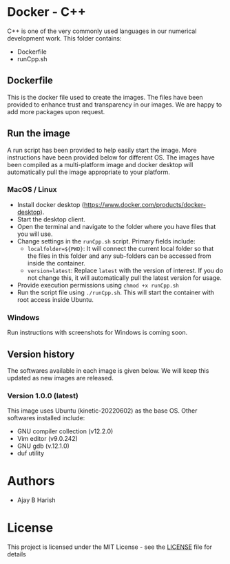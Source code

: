# Docker - C++
C++ is one of the very commonly used languages in our numerical development work. This folder contains:
- Dockerfile
- runCpp.sh

## Dockerfile
This is the docker file used to create the images. The files have been provided to enhance trust and transparency in our images. We are happy to add more packages upon request.

## Run the image
A run script has been provided to help easily start the image. More instructions have been provided below for different OS. The images have been compiled as a multi-platform image and docker desktop will automatically pull the image appropriate to your platform.

### MacOS / Linux
- Install docker desktop (https://www.docker.com/products/docker-desktop).
- Start the desktop client.
- Open the terminal and navigate to the folder where you have files that you will use.
- Change settings in the `runCpp.sh` script. Primary fields include:
  - `localfolder=${PWD}`: It will connect the current local folder so that the files in this folder and any sub-folders can be accessed from inside the container.
  - `version=latest`: Replace `latest` with the version of interest. If you do not change this, it will automatically pull the latest version for usage.
- Provide execution permissions using `chmod +x runCpp.sh`
- Run the script file using `./runCpp.sh`. This will start the container with root access inside Ubuntu.

### Windows 
Run instructions with screenshots for Windows is coming soon.

## Version history
The softwares available in each image is given below. We will keep this updated as new images are released.

### Version 1.0.0 (latest)

This image uses Ubuntu (kinetic-20220602) as the base OS. Other softwares installed include:
- GNU compiler collection (v12.2.0)
- Vim editor (v9.0.242)
- GNU gdb (v.12.1.0)
- duf utility

# Authors

* Ajay B Harish

# License 

This project is licensed under the MIT License - see the [LICENSE](LICENSE) file for details
